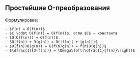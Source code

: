 ## Простейшие O-преобразования
Формулировка:
```spoiler-markdown
- $f(n) = O(f(n))$
- $C \cdot O(f(n)) = O(f(n))$, если $C$ — константа
- $O(O(f(n))) = O(f(n))$
- $O(f(n)) + O(g(n)) = O(|f(n)| + |g(n)|)$
- $O(f(n))O(g(n)) = O(f(n)g(n)) = f(n)O(g(n))$
- $\dfrac{1}{O(f(n))} = \Omega\left(\dfrac{1}{f(n)}\right)$
```
